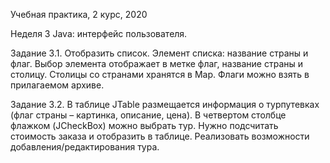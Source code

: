 Учебная практика, 2 курс, 2020

Неделя 3
Java: интерфейс пользователя.

Задание 3.1. Отобразить список. Элемент списка: название страны и флаг. Выбор элемента отображает в метке флаг, название страны и столицу. Столицы со странами хранятся в Map. Флаги можно взять в прилагаемом архиве.

Задание 3.2. В таблице JTable размещается информация о турпутевках (флаг страны – картинка, описание, цена). В четвертом столбце флажком (JCheckBox) можно выбрать тур. Нужно подсчитать стоимость заказа и отобразить в таблице. Реализовать возможности добавления/редактирования тура.